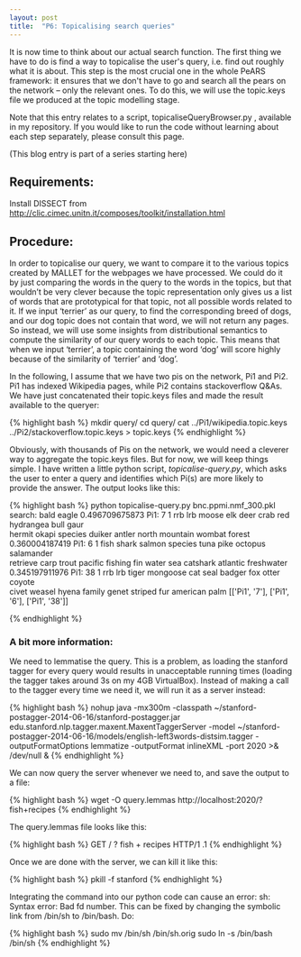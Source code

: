 ```yaml
---
layout: post
title:  "P6: Topicalising search queries"
---
```

It is now time to think about our actual search function. The first thing we have to do is find a way to topicalise the user's query, i.e. find out roughly what it is about. This step is the most crucial one in the whole PeARS framework: it ensures that we don't have to go and search all the pears on the network – only the relevant ones. To do this, we will use the topic.keys file we produced at the topic modelling stage.

Note that this entry relates to a script, topicaliseQueryBrowser.py , available in my repository. If you would like to run the code without learning about each step separately, please consult this page.

(This blog entry is part of a series starting here)

Requirements:
-------------
Install DISSECT from http://clic.cimec.unitn.it/composes/toolkit/installation.html


Procedure:
----------

In order to topicalise our query, we want to compare it to the various topics created by MALLET for the webpages we have processed. We could do it by just comparing the words in the query to the words in the topics, but that wouldn’t be very clever because the topic representation only gives us a list of words that are prototypical for that topic, not all possible words related to it. If we input ‘terrier’ as our query, to find the corresponding breed of dogs, and our dog topic does not contain that word, we will not return any pages. So instead, we will use some insights from distributional semantics to compute the similarity of our query words to each topic. This means that when we input ‘terrier’, a topic containing the word ‘dog’ will score highly because of the similarity of ‘terrier’ and ‘dog’.

In the following, I assume that we have two pis on the network, Pi1 and Pi2. Pi1 has indexed Wikipedia pages, while Pi2 contains stackoverflow Q&As. We have just concatenated their topic.keys files and made the result available to the queryer:

{% highlight bash %}
mkdir query/
cd query/
cat ../Pi1/wikipedia.topic.keys ../Pi2/stackoverflow.topic.keys > topic.keys
{% endhighlight %}

Obviously, with thousands of Pis on the network, we would need a cleverer way to aggregate the topic.keys files. But for now, we will keep things simple. I have written a little python script, *topicalise-query.py*,  which asks the user to enter a query and identifies which Pi(s) are more likely to provide the answer. The output looks like this:


{% highlight bash %}
python topicalise-query.py bnc.ppmi.nmf_300.pkl
search: bald eagle
0.496709675873 Pi1: 7	1	rrb lrb moose elk deer crab red hydrangea bull gaur \
hermit okapi species duiker antler north mountain wombat forest 
0.360004187419 Pi1: 6	1	fish shark salmon species tuna pike octopus salamander \
retrieve carp trout pacific fishing fin water sea catshark atlantic freshwater 
0.345197911976 Pi1: 38	1	rrb lrb tiger mongoose cat seal badger fox otter coyote \
civet weasel hyena family genet striped fur american palm 
[['Pi1', '7'], ['Pi1', '6'], ['Pi1', '38']]

{% endhighlight %}

### A bit more information:

We need to lemmatise the query. This is a problem, as loading the stanford tagger for every query would results in unacceptable running times (loading the tagger takes around 3s on my 4GB VirtualBox). Instead of making a call to the tagger every time we need it, we will run it as a server instead:


{% highlight bash %}
nohup java -mx300m -classpath ~/stanford-postagger-2014-06-16/stanford-postagger.jar edu.stanford.nlp.tagger.maxent.MaxentTaggerServer -model ~/stanford-postagger-2014-06-16/models/english-left3words-distsim.tagger -outputFormatOptions lemmatize -outputFormat inlineXML -port 2020 >& /dev/null &
{% endhighlight %}

We can now query the server whenever we need to, and save the output to a file:

{% highlight bash %}
wget -O query.lemmas http://localhost:2020/?fish+recipes
{% endhighlight %}

The query.lemmas file looks like this:

{% highlight bash %}
<sentence id="10">
  <word wid="0" pos="VB" lemma="get">GET</word>
  <word wid="1" pos=":" lemma="/">/</word>
  <word wid="2" pos="." lemma="?">?</word>
</sentence>
<sentence id="11">
  <word wid="0" pos="NN" lemma="fish">fish</word>
  <word wid="1" pos="CC" lemma="+">+</word>
  <word wid="2" pos="NNS" lemma="recipe">recipes</word>
  <word wid="3" pos="NN" lemma="http/1">HTTP/1</word>
  <word wid="4" pos="CD" lemma=".1">.1</word>
</sentence>
{% endhighlight %}

Once we are done with the server, we can kill it like this:

{% highlight bash %}
pkill -f stanford
{% endhighlight %}

Integrating the command into our python code can cause an error: sh: Syntax error: Bad fd number. This can be fixed by changing the symbolic link from /bin/sh to /bin/bash. Do:

{% highlight bash %}
sudo mv /bin/sh /bin/sh.orig
sudo ln -s /bin/bash /bin/sh
{% endhighlight %}
